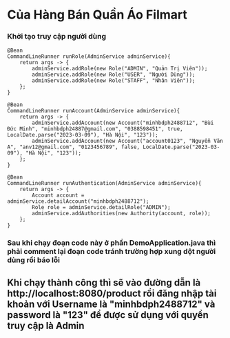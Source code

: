 # Của Hàng Bán Quần Áo Filmart
### Khởi tạo truy cập người dùng 
	@Bean
	CommandLineRunner runRole(AdminService adminService){
		return args -> {
			adminService.addRole(new Role("ADMIN", "Quản Trị Viên"));
			adminService.addRole(new Role("USER", "Người Dùng"));
			adminService.addRole(new Role("STAFF", "Nhân Viên"));
		};
	}

	@Bean
	CommandLineRunner runAccount(AdminService adminService){
		return args -> {
			adminService.addAccount(new Account("minhbdph2488712", "Bùi Đức Minh", "minhbdph24887@gmail.com", "0388598451", true, LocalDate.parse("2023-03-09"), "Hà Nội", "123"));
			adminService.addAccount(new Account("account0123", "Nguyễn Văn A", "anv12@gmail.com", "0123456789", false, LocalDate.parse("2023-03-09"), "Hà Nội", "123"));
		};
	}

	@Bean
	CommandLineRunner runAuthentication(AdminService adminService){
		return args -> {
			Account account = adminService.detailAccount("minhbdph2488712");
			Role role = adminService.detailRole("ADMIN");
			adminService.addAuthorities(new Authority(account, role));
		};
	}

### Sau khi chạy đoạn code này ở phần DemoApplication.java thì phải comment lại đoạn code tránh trường hợp xung dột người dùng rồi báo lỗi
## Khi chạy thành công thì sẽ vào đường dẫn là http://localhost:8080/product rồi đăng nhập tài khoản với Username là "minhbdph2488712" và password là "123" để được sử dụng với quyền truy cập là Admin
